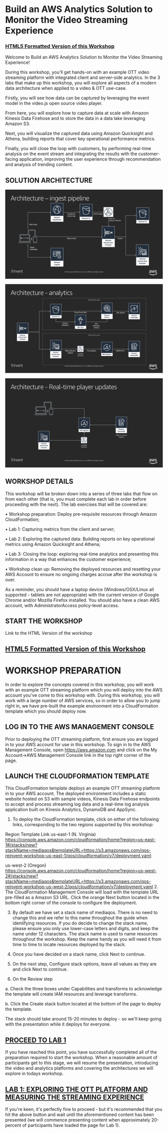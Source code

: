 # Build an AWS Analytics Solution to Monitor the Video Streaming Experience

### [HTML5 Formatted Version of this Workshop]([LAB2.md](https://aws-streaming-media-analytics-workshop.s3.amazonaws.com/lab1_eifjccfundrutdlnbulhdfcrkiflhjbunfcjiffdlkvf.html))

Welcome to Build an AWS Analytics Solution to Monitor the Video Streaming Experience!

During this workshop, you'll get hands-on with an example OTT video streaming platform with integrated client and server-side analytics. In the 3 labs that make up this workshop, you will explore all aspects of a modern data architecture when applied to a video & OTT use-case.

Firstly, you will see how data can be captured by leveraging the event model in the video.js open source video player.

From here, you will explore how to capture data at scale with Amazon Kinesis Data Firehose and to store the data in a data lake leveraging Amazon S3.

Next, you will visualize the captured data using Amazon Quicksight and Athena, building reports that cover key operational performance metrics.

Finally, you will close the loop with customers, by performing real-time analysis on the event stream and integrating the results with the customer-facing application, improving the user experience through recommendation and analysis of trending content.

## SOLUTION ARCHITECTURE

![alt text](images/arch1.png "Architecture - ingest pipeline")

![alt text](images/arch2.png "Architecture")

![alt text](images/arch3.png "Architecture")


## WORKSHOP DETAILS
This workshop will be broken down into a series of three labs that flow on from each other (that is, you must complete each lab in order before proceeding with the next). The lab exercises that will be covered are:

• Workshop preparation: Deploy pre-requisite resources through Amazon CloudFormation;

• Lab 1: Capturing metrics from the client and server;

• Lab 2: Exploring the captured data: Building reports on key operational metrics using Amazon Quicksight and Athena;

• Lab 3: Closing the loop: exploring real-time analytics and presenting this information in a way that enhances the customer experience;

• Workshop clean up: Removing the deployed resources and resetting your AWS Account to ensure no ongoing charges accrue after the workshop is over.

As a reminder, you should have a laptop device (Windows/OSX/Linux all supported - tablets are not appropriate) with the current version of Google Chrome and/or Mozilla Firefox installed. You should also have a clean AWS account, with AdministratorAccess policy-level access.

## START THE WORKSHOP

Link to the HTML Version of the workshop

## [HTML5 Formatted Version of this Workshop]([LAB2.md](https://aws-streaming-media-analytics-workshop.s3.amazonaws.com/lab1_eifjccfundrutdlnbulhdfcrkiflhjbunfcjiffdlkvf.html))

# WORKSHOP PREPARATION

In order to explore the concepts covered in this workshop, you will work with an example OTT streaming platform which you will deploy into the AWS account you've come to this workshop with. During this workshop, you will work with a large number of AWS services, so in order to allow you to jump right in, we have pre-built the example environment into a CloudFormation template which you should deploy now.

## LOG IN TO THE AWS MANAGEMENT CONSOLE
Prior to deploying the OTT streaming platform, first ensure you are logged in to your AWS account for use in this workshop. To sign in to the AWS Management Console, open https://aws.amazon.com and click on the My Account->AWS Management Console link in the top right corner of the page.

## LAUNCH THE CLOUDFORMATION TEMPLATE
This CloudFormation template deploys an example OTT streaming platform in to your AWS account. The deployed environment includes a static website hosted on S3 with sample videos, Kinesis Data Firehose endpoints to accept and process streaming log data and a real-time log analysis application built on Kinesis Analytics, DynamoDB and AppSync.

1. To deploy the CloudFormation template, click on either of the following links, corresponding to the two regions supported by this workshop:

Region	Template Link
us-east-1 (N. Virginia)	https://console.aws.amazon.com/cloudformation/home?region=us-east-1#/stacks/new?stackName=mediaqos&templateURL=https://s3.amazonaws.com/qos-reinvent-workshop-us-east-1/qos/cloudformation/v7/deployment.yaml

us-west-2 (Oregon)	https://console.aws.amazon.com/cloudformation/home?region=us-west-2#/stacks/new?stackName=mediaqos&templateURL=https://s3.amazonaws.com/qos-reinvent-workshop-us-west-2/qos/cloudformation/v7/deployment.yaml
2. The CloudFormation Management Console will load with the template URL pre-filled as a Amazon S3 URL. Click the orange Next button located in the bottom right corner of the console to configure the deployment.

3. By default we have set a stack name of mediaqos. There is no need to change this and we refer to this name throughout the guide when identifying resources. If you do decide to change the stack name, please ensure you only use lower-case letters and digits, and keep the name under 12 characters. The stack name is used to name resources throughout the workshop. Keep the name handy as you will need it from time to time to locate resources deployed by the stack.

3. Once you have decided on a stack name, click Next to continue.

4. On the next step, Configure stack options, leave all values as they are and click Next to continue.

5. On the Review step

a. Check the three boxes under Capabilities and transforms to acknowledge the template will create IAM resources and leverage transforms.

b. Click the Create stack button located at the bottom of the page to deploy the template.

The stack should take around 15-20 minutes to deploy - so we'll keep going with the presentation while it deploys for everyone.

## [PROCEED TO LAB 1](LAB1.md)
If you have reached this point, you have successfully completed all of the preparation required to start the workshop. When a reasonable amount of participants get to this stage, we will resume the presentation, introducing the video and analytics platforms and covering the architectures we will explore in todays workshop.

## [LAB 1: EXPLORING THE OTT PLATFORM AND MEASURING THE STREAMING EXPERIENCE](LAB1.md)
   
If you're keen, it's perfectly fine to proceed - but it's recommended that you hit the above button and wait until the aforementioned content has been presented (we will commence presenting content when approximately 20-percent of participants have loaded the page for Lab 1).

